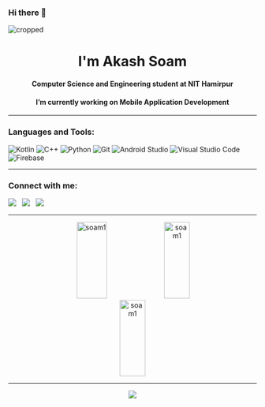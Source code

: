 ### Hi there 👋

![cropped](https://user-images.githubusercontent.com/98453503/230014488-4ff614d7-a507-47c6-bdf7-ecf35cc1691f.gif)
<h1 align="center">I'm Akash Soam</h1>
<h4 align="center">Computer Science and Engineering student at NIT Hamirpur</h3>
<h4 align="center"> I’m currently working on Mobile Application Development</h3>
<hr>

<!--
![cropped](https://user-images.githubusercontent.com/98453503/230014488-4ff614d7-a507-47c6-bdf7-ecf35cc1691f.gif)
<h1 align="center">I'm Akash Soam</h1>
<h4 align="center">Computer Science and Engineering student at NIT Hamirpur</h3>
<h4 align="center"> I’m currently working on Application Development</h3>
<h4 align="center"> I’m currently learning Java Backend Development</h3>
<hr>
-->

<h3 align="left">Languages and Tools:</h3>

![Kotlin](https://img.shields.io/badge/kotlin-%237F52FF.svg?style=for-the-badge&logo=kotlin&logoColor=white)
![C++](https://img.shields.io/badge/c++-%2300599C.svg?style=for-the-badge&logo=c%2B%2B&logoColor=white)
![Python](https://github.com/prasher1421/prasher1421/assets/102376045/a0a05705-f9ac-445f-8908-7edf83433053)
![Git](https://img.shields.io/badge/git-%23F05033.svg?style=for-the-badge&logo=git&logoColor=white)
![Android Studio](https://img.shields.io/badge/Android%20Studio-3DDC84.svg?style=for-the-badge&logo=android-studio&logoColor=white)
![Visual Studio Code](https://img.shields.io/badge/Visual%20Studio%20Code-0078d7.svg?style=for-the-badge&logo=visual-studio-code&logoColor=white)
![Firebase](https://img.shields.io/badge/Firebase-039BE5?style=for-the-badge&logo=Firebase&logoColor=white)


<hr>

<h3 align="left">Connect with me:</h3>
<p align="left">
  <a target="_blank"href="https://www.linkedin.com/in/akashsoam"><img src="https://img.shields.io/badge/linkedin-%230077B5.svg?&style=for-the-badge&logo=linkedin&logoColor=white" /></a>&nbsp;&nbsp;
  <a href="mailto:soamakash77@@gmail.com?subject=Hello%20Akash,%20From%20Github"><img src="https://img.shields.io/badge/gmail-%23D14836.svg?&style=for-the-badge&logo=gmail&logoColor=white" /></a>&nbsp;&nbsp;
  <a target="_blank"href="https://twitter.com/soam_akash_"><img src="https://img.shields.io/badge/twitter-%231DA1F2.svg?&style=for-the-badge&logo=twitter&logoColor=white" /></a>&nbsp;&nbsp;
</p>  

<hr>
<p align="center">
   <img width="35%" height="155px" src="https://github-readme-stats.vercel.app/api/top-langs/?username=soam1&hide_border=true&theme=tokyonight&layout=compact&hide_border=true" alt="soam1" />
  <img width="32%" height="155px" src="https://github-readme-streak-stats.herokuapp.com/?user=soam1&hide_border=true&theme=tokyonight" alt="soam1"/>
   <img width="32%"height="155px" src="https://github-readme-stats.vercel.app/api?username=soam1&show_icons=true&hide_border=true&theme=tokyonight" alt="soam1"/>
 
</p>
</div> 
<p align="center">
</p>
<hr>

       
<p align="center">
  <img src="https://capsule-render.vercel.app/api?type=waving&color=gradient&height=90&section=footer&width=100%"/>
</p>

<!--
**soam1/soam1** is a ✨ _special_ ✨ repository because its `README.md` (this file) appears on your GitHub profile.

Here are some ideas to get you started:

- 🔭 I’m currently working on ...
- 🌱 I’m currently learning ...
- 👯 I’m looking to collaborate on ...
- 🤔 I’m looking for help with ...
- 💬 Ask me about ...
- 📫 How to reach me: ...
- 😄 Pronouns: ...
- ⚡ Fun fact: ...
-->

